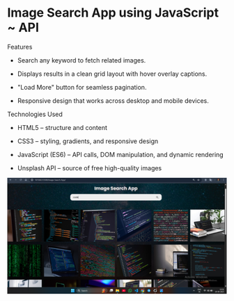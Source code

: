 # Image Search App using JavaScript ~ API 

Features

- Search any keyword to fetch related images.

- Displays results in a clean grid layout with hover overlay captions.

- "Load More" button for seamless pagination.

- Responsive design that works across desktop and mobile devices.

Technologies Used

- HTML5 – structure and content

- CSS3 – styling, gradients, and responsive design

- JavaScript (ES6) – API calls, DOM manipulation, and dynamic rendering

- Unsplash API – source of free high-quality images


![App Screenshot](Screenshot%20(916).png) 
